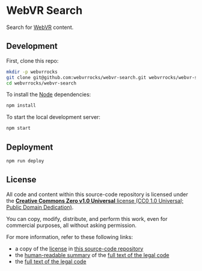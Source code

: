 # WebVR Search

Search for [WebVR](https://webvr.rocks/) content.


## Development

First, clone this repo:

```sh
mkdir -p webvrrocks
git clone git@github.com:webvrrocks/webvr-search.git webvrrocks/webvr-search
cd webvrrocks/webvr-search
```

To install the [Node](https://nodejs.org/en/download/) dependencies:

```sh
npm install
```

To start the local development server:

```sh
npm start
```


## Deployment

```sh
npm run deploy
```


## License

All code and content within this source-code repository is licensed under the [**Creative Commons Zero v1.0 Universal** license (CC0 1.0 Universal; Public Domain Dedication)](LICENSE.md).

You can copy, modify, distribute, and perform this work, even for commercial purposes, all without asking permission.

For more information, refer to these following links:

* a copy of the [license](LICENSE.md) in [this source-code repository](https://github.com/webvrrocks/webvr-search)
* the [human-readable summary](https://creativecommons.org/publicdomain/zero/1.0/) of the [full text of the legal code](https://creativecommons.org/publicdomain/zero/1.0/legalcode)
* the [full text of the legal code](https://creativecommons.org/publicdomain/zero/1.0/legalcode)
